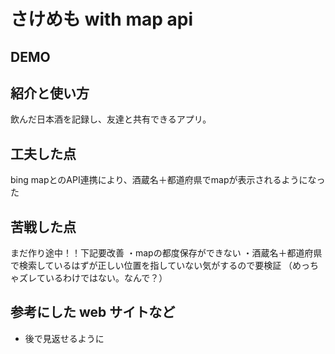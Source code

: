 # さけめも with map api

## DEMO

## 紹介と使い方

飲んだ日本酒を記録し、友達と共有できるアプリ。  

## 工夫した点

bing mapとのAPI連携により、酒蔵名＋都道府県でmapが表示されるようになった

## 苦戦した点

まだ作り途中！！下記要改善
・mapの都度保存ができない
・酒蔵名＋都道府県で検索しているはずが正しい位置を指していない気がするので要検証
（めっちゃズレているわけではない。なんで？）

## 参考にした web サイトなど

  - 後で見返せるように